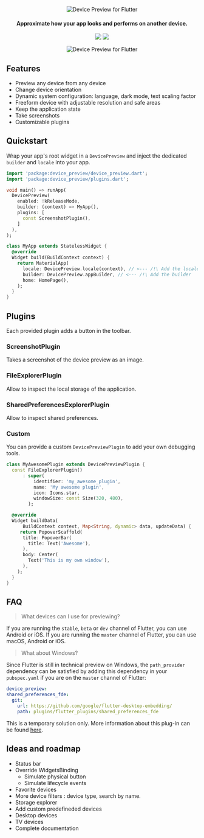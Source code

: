 <p align="center">
  <img src="https://github.com/aloisdeniel/flutter_device_preview/raw/master/logo.png" alt="Device Preview for Flutter" />
</p>

<h4 align="center">Approximate how your app looks and performs on another device.</h4>

<p align="center">
  <a href="https://pub.dartlang.org/packages/device_preview"><img src="https://img.shields.io/pub/v/device_preview.svg"></a>
  <a href="https://www.buymeacoffee.com/aloisdeniel">
    <img src="https://img.shields.io/badge/$-donate-ff69b4.svg?maxAge=2592000&amp;style=flat">
  </a>
</p>

<p align="center">
  <img src="https://github.com/aloisdeniel/flutter_device_preview/raw/master/device_preview.gif" alt="Device Preview for Flutter" />
</p>

## Features

* Preview any device from any device
* Change device orientation
* Dynamic system configuration: language, dark mode, text scaling factor
* Freeform device with adjustable resolution and safe areas
* Keep the application state
* Take screenshots
* Customizable plugins

## Quickstart

Wrap your app's root widget in a `DevicePreview` and inject the dedicated `builder` and `locale` into your app.

```dart
import 'package:device_preview/device_preview.dart';
import 'package:device_preview/plugins.dart';

void main() => runApp(
  DevicePreview(
    enabled: !kReleaseMode,
    builder: (context) => MyApp(),
    plugins: [
      const ScreenshotPlugin(),
    ]
  ),
);

class MyApp extends StatelessWidget {
  @override
  Widget build(BuildContext context) {
    return MaterialApp(
      locale: DevicePreview.locale(context), // <--- /!\ Add the locale
      builder: DevicePreview.appBuilder, // <--- /!\ Add the builder
      home: HomePage(),
    );
  }
}
```

## Plugins

Each provided plugin adds a button in the toolbar.

### ScreenshotPlugin

Takes a screenshot of the device preview as an image.

### FileExplorerPlugin

Allow to inspect the local storage of the application.

### SharedPreferencesExplorerPlugin

Allow to inspect shared preferences.

### Custom

You can provide a custom `DevicePreviewPlugin` to add your own debugging tools.

```dart
class MyAwesomePlugin extends DevicePreviewPlugin {
  const FileExplorerPlugin()
      : super(
          identifier: 'my_awesome_plugin',
          name: 'My awesome plugin',
          icon: Icons.star,
          windowSize: const Size(320, 480),
        );

  @override
  Widget buildData(
      BuildContext context, Map<String, dynamic> data, updateData) {
     return PopoverScaffold(
      title: PopoverBar(
        title: Text('Awesome'),
      ),
      body: Center(
        Text('This is my own window'),
      ),
    );
  }
}
```

## FAQ

> What devices can I use for previewing?

If you are running the `stable`, `beta` or `dev` channel of Flutter, you can use Android or iOS.
If you are running the `master` channel of Flutter, you can use macOS, Android or iOS.

> What about Windows?

Since Flutter is still in technical preview on Windows, the `path_provider` dependency can be satisfied by adding this dependency in your `pubspec.yaml` if you are on the `master` channel of Flutter:

```yaml
device_preview:
shared_preferences_fde:
  git:
    url: https://github.com/google/flutter-desktop-embedding/
    path: plugins/flutter_plugins/shared_preferences_fde
```
This is a temporary solution only. More information about this plug-in can be found [here](https://github.com/google/flutter-desktop-embedding/blob/master/plugins/flutter_plugins/README.md).

## Ideas and roadmap

* Status bar
* Override WidgetsBinding
  * Simulate physical button
  * Simulate lifecycle events
* Favorite devices
* More device filters : device type, search by name.
* Storage explorer
* Add custom predefineded devices 
* Desktop devices
* TV devices
* Complete documentation
